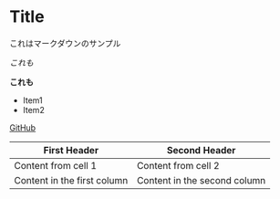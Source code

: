 # Title

これはマークダウンのサンプル

*これも*

**これも**

* Item1
* Item2

[GitHub](http://github.com)

First Header | Second Header
------------ | -------------
Content from cell 1 | Content from cell 2
Content in the first column | Content in the second column
